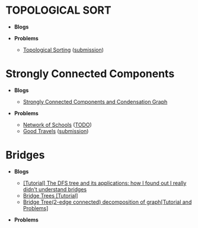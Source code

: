 

# TOPOLOGICAL SORT
* __Blogs__



* __Problems__

  * [Topological Sorting](https://www.spoj.com/problems/TOPOSORT/en/) ([submission](https://ideone.com/5bFNqI))


# Strongly Connected Components
* __Blogs__

  * [Strongly Connected Components and Condensation Graph](https://cp-algorithms.com/graph/strongly-connected-components.html#definitions)

* __Problems__

  * [Network of Schools](http://poj.org/problem?id=1236) ([TODO]())
  * [Good Travels](https://www.spoj.com/problems/GOODA/en/) ([submission](https://ideone.com/emj1bG))

# Bridges
* __Blogs__

  * [[Tutorial] The DFS tree and its applications: how I found out I really didn't understand bridges](https://codeforces.com/blog/entry/68138)
  * [Bridge Trees [Tutorial]](https://codeforces.com/blog/entry/99259)
  * [Bridge Tree(2-edge connected) decomposition of graph[Tutorial and Problems]](https://codeforces.com/blog/entry/83980)

* __Problems__

